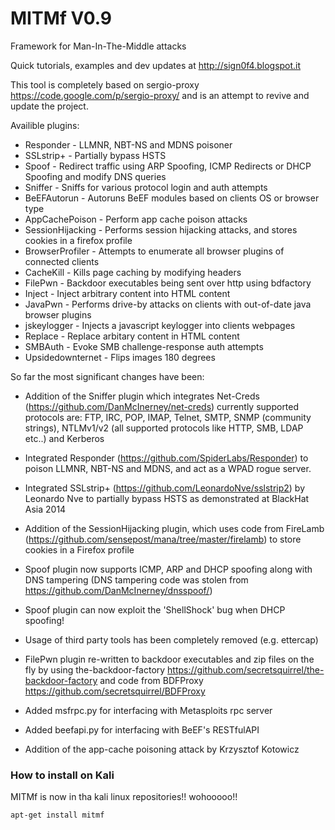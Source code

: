 MITMf V0.9
==========

Framework for Man-In-The-Middle attacks

Quick tutorials, examples and dev updates at http://sign0f4.blogspot.it

This tool is completely based on sergio-proxy https://code.google.com/p/sergio-proxy/ and is an attempt to revive and update the project.

Availible plugins:
- Responder - LLMNR, NBT-NS and MDNS poisoner
- SSLstrip+ - Partially bypass HSTS
- Spoof - Redirect traffic using ARP Spoofing, ICMP Redirects or DHCP Spoofing and modify DNS queries
- Sniffer - Sniffs for various protocol login and auth attempts
- BeEFAutorun - Autoruns BeEF modules based on clients OS or browser type
- AppCachePoison - Perform app cache poison attacks 
- SessionHijacking - Performs session hijacking attacks, and stores cookies in a firefox profile
- BrowserProfiler - Attempts to enumerate all browser plugins of connected clients
- CacheKill - Kills page caching by modifying headers
- FilePwn - Backdoor executables being sent over http using bdfactory
- Inject - Inject arbitrary content into HTML content
- JavaPwn - Performs drive-by attacks on clients with out-of-date java browser plugins
- jskeylogger - Injects a javascript keylogger into clients webpages
- Replace - Replace arbitary content in HTML content
- SMBAuth - Evoke SMB challenge-response auth attempts
- Upsidedownternet - Flips images 180 degrees

So far the most significant changes have been:

- Addition of the Sniffer plugin which integrates Net-Creds (https://github.com/DanMcInerney/net-creds) currently supported protocols are:
  FTP, IRC, POP, IMAP, Telnet, SMTP, SNMP (community strings), NTLMv1/v2 (all supported protocols like HTTP, SMB, LDAP etc..) and Kerberos

- Integrated Responder (https://github.com/SpiderLabs/Responder) to poison LLMNR, NBT-NS and MDNS, and act as a WPAD rogue server.

- Integrated SSLstrip+ (https://github.com/LeonardoNve/sslstrip2) by Leonardo Nve to partially bypass HSTS as demonstrated at BlackHat Asia 2014 

- Addition of the SessionHijacking plugin, which uses code from FireLamb (https://github.com/sensepost/mana/tree/master/firelamb) to store cookies in a Firefox profile 

- Spoof plugin now supports ICMP, ARP and DHCP spoofing along with DNS tampering
  (DNS tampering code was stolen from https://github.com/DanMcInerney/dnsspoof/)

- Spoof plugin can now exploit the 'ShellShock' bug when DHCP spoofing! 

- Usage of third party tools has been completely removed (e.g. ettercap)

- FilePwn plugin re-written to backdoor executables and zip files on the fly by using the-backdoor-factory
https://github.com/secretsquirrel/the-backdoor-factory and code from BDFProxy https://github.com/secretsquirrel/BDFProxy

- Added msfrpc.py for interfacing with Metasploits rpc server

- Added beefapi.py for interfacing with BeEF's RESTfulAPI

- Addition of the app-cache poisoning attack by Krzysztof Kotowicz

<h3>How to install on Kali</h3>

MITMf is now in tha kali linux repositories!! wohooooo!!

```apt-get install mitmf```
